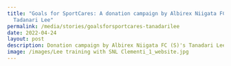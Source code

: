 ```yaml
---
title: "Goals for SportCares: A donation campaign by Albirex Niigata FC (S)'s
  Tadanari Lee"
permalink: /media/stories/goalsforsportcares-tanadarilee
date: 2022-04-24
layout: post
description: Donation campaign by Albirex Niigata FC (S)'s Tanadari Lee for SportCares
image: /images/Lee training with SNL Clementi_1_website.jpg
---
```

